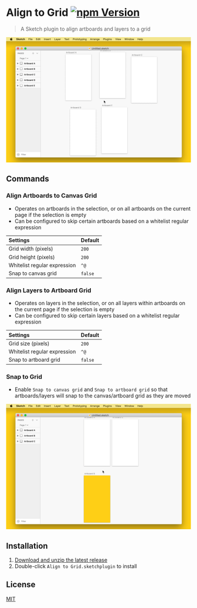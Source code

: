 # Align to Grid [![npm Version](https://img.shields.io/npm/v/sketch-align-to-grid)](https://www.npmjs.com/package/sketch-align-to-grid)

> A Sketch plugin to align artboards and layers to a grid

![Align Artboards to Canvas Grid](media/align-artboards-to-canvas-grid.gif)

## Commands

### Align Artboards to Canvas Grid

- Operates on artboards in the selection, or on all artboards on the current page if the selection is empty
- Can be configured to skip certain artboards based on a whitelist regular expression

Settings | Default
:--|:--
Grid width (pixels) | `200`
Grid height (pixels) | `200`
Whitelist regular expression | `^@`
Snap to canvas grid | `false`

### Align Layers to Artboard Grid

- Operates on layers in the selection, or on all layers within artboards on the current page if the selection is empty
- Can be configured to skip certain layers based on a whitelist regular expression

Settings | Default
:--|:--
Grid size (pixels) | `200`
Whitelist regular expression | `^@`
Snap to artboard grid | `false`

### Snap to Grid

- Enable `Snap to canvas grid` and `Snap to artboard grid` so that artboards/layers will snap to the canvas/artboard grid as they are moved

![Snap Artboards to Canvas Grid](media/snap-artboards-to-canvas-grid.gif)

## Installation

1. [Download and unzip the latest release](https://github.com/yuanqing/sketch-plugins/releases/download/sketch-align-to-grid-0.2.0/plugin.zip)
2. Double-click `Align to Grid.sketchplugin` to install

## License

[MIT](LICENSE.md)
